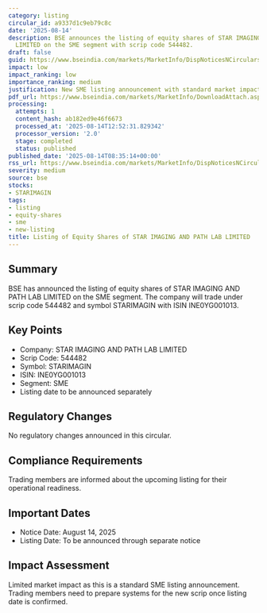 ```yaml
---
category: listing
circular_id: a9337d1c9eb79c8c
date: '2025-08-14'
description: BSE announces the listing of equity shares of STAR IMAGING AND PATH LAB
  LIMITED on the SME segment with scrip code 544482.
draft: false
guid: https://www.bseindia.com/markets/MarketInfo/DispNoticesNCirculars.aspx?Noticeid={C144469F-93AE-4258-9FD1-2EADD248F983}&noticeno=20250814-8&dt=08/14/2025&icount=8&totcount=44&flag=0
impact: low
impact_ranking: low
importance_ranking: medium
justification: New SME listing announcement with standard market impact
pdf_url: https://www.bseindia.com/markets/MarketInfo/DownloadAttach.aspx?id=20250814-8&attachedId=
processing:
  attempts: 1
  content_hash: ab182ed9e46f6673
  processed_at: '2025-08-14T12:52:31.829342'
  processor_version: '2.0'
  stage: completed
  status: published
published_date: '2025-08-14T08:35:14+00:00'
rss_url: https://www.bseindia.com/markets/MarketInfo/DispNoticesNCirculars.aspx?Noticeid={C144469F-93AE-4258-9FD1-2EADD248F983}&noticeno=20250814-8&dt=08/14/2025&icount=8&totcount=44&flag=0
severity: medium
source: bse
stocks:
- STARIMAGIN
tags:
- listing
- equity-shares
- sme
- new-listing
title: Listing of Equity Shares of STAR IMAGING AND PATH LAB LIMITED
---
```


## Summary

BSE has announced the listing of equity shares of STAR IMAGING AND PATH LAB LIMITED on the SME segment. The company will trade under scrip code 544482 and symbol STARIMAGIN with ISIN INE0YG001013.

## Key Points

- Company: STAR IMAGING AND PATH LAB LIMITED
- Scrip Code: 544482
- Symbol: STARIMAGIN
- ISIN: INE0YG001013
- Segment: SME
- Listing date to be announced separately

## Regulatory Changes

No regulatory changes announced in this circular.

## Compliance Requirements

Trading members are informed about the upcoming listing for their operational readiness.

## Important Dates

- Notice Date: August 14, 2025
- Listing Date: To be announced through separate notice

## Impact Assessment

Limited market impact as this is a standard SME listing announcement. Trading members need to prepare systems for the new scrip once listing date is confirmed.